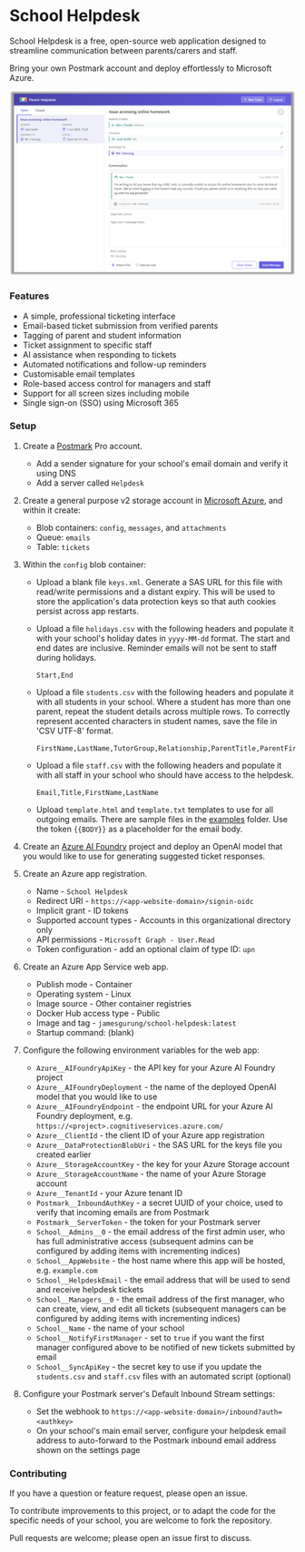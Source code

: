 # School Helpdesk

School Helpdesk is a free, open-source web application designed to streamline communication between parents/carers and staff.

Bring your own Postmark account and deploy effortlessly to Microsoft Azure.

![Screenshot of School Helpdesk](examples/screenshot.png)

### Features

* A simple, professional ticketing interface
* Email-based ticket submission from verified parents
* Tagging of parent and student information
* Ticket assignment to specific staff
* AI assistance when responding to tickets
* Automated notifications and follow-up reminders
* Customisable email templates
* Role-based access control for managers and staff
* Support for all screen sizes including mobile
* Single sign-on (SSO) using Microsoft 365

### Setup

1. Create a [Postmark](https://account.postmarkapp.com) Pro account.
    * Add a sender signature for your school's email domain and verify it using DNS
    * Add a server called `Helpdesk`

2. Create a general purpose v2 storage account in [Microsoft Azure](http://portal.azure.com), and within it create:
    * Blob containers: `config`, `messages`, and `attachments`
    * Queue: `emails`
    * Table: `tickets`

3. Within the `config` blob container:

    * Upload a blank file `keys.xml`. Generate a SAS URL for this file with read/write permissions and a distant expiry. This will be used to store the application's data protection keys so that auth cookies persist across app restarts.
    
    * Upload a file `holidays.csv` with the following headers and populate it with your school's holiday dates in `yyyy-MM-dd` format. The start and end dates are inclusive. Reminder emails will not be sent to staff during holidays.
        ```csv
        Start,End
        ```

    * Upload a file `students.csv` with the following headers and populate it with all students in your school. Where a student has more than one parent, repeat the student details across multiple rows. To correctly represent accented characters in student names, save the file in 'CSV UTF-8' format.

        ```csv
        FirstName,LastName,TutorGroup,Relationship,ParentTitle,ParentFirstName,ParentLastName,ParentEmailAddress,ParentPhoneNumber
        ```

    * Upload a file `staff.csv` with the following headers and populate it with all staff in your school who should have access to the helpdesk.
    
        ```csv
        Email,Title,FirstName,LastName
        ```
    
    * Upload `template.html` and `template.txt` templates to use for all outgoing emails. There are sample files in the [examples](examples) folder. Use the token `{{BODY}}` as a placeholder for the email body.

4. Create an [Azure AI Foundry](https://ai.azure.com/) project and deploy an OpenAI model that you would like to use for generating suggested ticket responses.

5. Create an Azure app registration.
    * Name - `School Helpdesk`
    * Redirect URI - `https://<app-website-domain>/signin-oidc`
    * Implicit grant - ID tokens
    * Supported account types - Accounts in this organizational directory only
    * API permissions - `Microsoft Graph - User.Read`
    * Token configuration - add an optional claim of type ID: `upn`

6. Create an Azure App Service web app.
    * Publish mode - Container
    * Operating system - Linux
    * Image source - Other container registries
    * Docker Hub access type - Public
    * Image and tag - `jamesgurung/school-helpdesk:latest`
    * Startup command: (blank)

7. Configure the following environment variables for the web app:

    * `Azure__AIFoundryApiKey` - the API key for your Azure AI Foundry project
    * `Azure__AIFoundryDeployment` - the name of the deployed OpenAI model that you would like to use
    * `Azure__AIFoundryEndpoint` - the endpoint URL for your Azure AI Foundry deployment, e.g. `https://<project>.cognitiveservices.azure.com/`
    * `Azure__ClientId` - the client ID of your Azure app registration
    * `Azure__DataProtectionBlobUri` - the SAS URL for the keys file you created earlier
    * `Azure__StorageAccountKey` - the key for your Azure Storage account
    * `Azure__StorageAccountName` - the name of your Azure Storage account
    * `Azure__TenantId` - your Azure tenant ID
    * `Postmark__InboundAuthKey` - a secret UUID of your choice, used to verify that incoming emails are from Postmark
    * `Postmark__ServerToken` - the token for your Postmark server
    * `School__Admins__0` - the email address of the first admin user, who has full administrative access (subsequent admins can be configured by adding items with incrementing indices)
    * `School__AppWebsite` - the host name where this app will be hosted, e.g. `example.com`
    * `School__HelpdeskEmail` - the email address that will be used to send and receive helpdesk tickets
    * `School__Managers__0` - the email address of the first manager, who can create, view, and edit all tickets (subsequent managers can be configured by adding items with incrementing indices)
    * `School__Name` - the name of your school
    * `School__NotifyFirstManager` - set to `true` if you want the first manager configured above to be notified of new tickets submitted by email
    * `School__SyncApiKey` - the secret key to use if you update the `students.csv` and `staff.csv` files with an automated script (optional)

8. Configure your Postmark server's Default Inbound Stream settings:
    * Set the webhook to `https://<app-website-domain>/inbound?auth=<authkey>`
    * On your school's main email server, configure your helpdesk email address to auto-forward to the Postmark inbound email address shown on the settings page

### Contributing

If you have a question or feature request, please open an issue.

To contribute improvements to this project, or to adapt the code for the specific needs of your school, you are welcome to fork the repository.

Pull requests are welcome; please open an issue first to discuss.